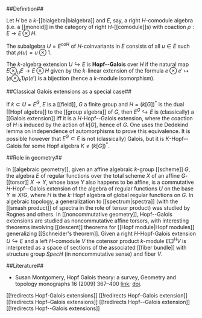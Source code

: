 ##Definition##

Let $H$ be a $k$-[[bialgebra|bialgebra]] and $E$, say, a right $H$-comodule algebra (i.e. a [[monoid]] in the category of right $H$-[[comodule]]s) with coaction $\rho:E\to E\otimes H$.

The subalgebra $U = E^{\mathrm{co}H}$ of $H$-coinvariants in $E$ consists of all $u\in E$ such that $\rho(u)=u\otimes 1$.

The $k$-algebra extension $U\hookrightarrow E$ is __Hopf--Galois__ over $H$ if the natural map $E\otimes_U E\to E\otimes H$ given by the $k$-linear extension of the formula $e\otimes e'\mapsto (e\otimes_k 1)\rho(e')$ is a bijection (hence a $k$-module isomorphism). 


##Classical Galois extensions as a special case##

If $k\subset U=E^G$, $E$ is a [[field]], $G$ a finite group and $H = (k[G])^*$ is the dual [[Hopf algebra]] to the [[group algebra]] of $G$, then $E^G\hookrightarrow E$ is (classically) a [[Galois extension]] iff it is a $H$-Hopf--Galois extension, where the coaction of $H$ is induced by the action of $k[G]$, hence of $G$. One uses the Dedekind lemma on independence of automorphisms to prove this equivalence. It is possible however that $E^G\subset E$ is not (classically) Galois, but it is $K$-Hopf--Galois for some Hopf algebra $K\neq (k[G])^*$. 


##Role in geometry##

In [[algebraic geometry]], given an affine algebraic $k$-group [[scheme]] $G$, the algebra $E$ of regular functions over the total scheme $X$ of an affine $G$-[[torsor]] $X\to Y$, whose base $Y$ also happens to be affine, is a commutative $H$-Hopf--Galois extension of the algebra of regular functions $U$ on the base $Y\cong X/G$, where $H$ is the $k$-Hopf algebra of global regular functions on $G$. In algebraic topology, a generalization to [[spectrum|spectra]] (with the [[smash product]] of spectra in the role of tensor product) was studied by Rognes and others. In [[noncommutative geometry]], Hopf--Galois extensions are studied as noncommutative affine torsors, with interesting theorems involving [[descent]] theorems for [[Hopf module|Hopf modules]] generalizing [[Schneider's theorem]]. Given a right $H$-Hopf-Galois extension $U\hookrightarrow E$ and a left $H$-comodule $V$ the cotensor product $k$-module $E\Box^H V$ is interpreted as a space of sections of the associated [[fiber bundle]] with structure group $Spec H$ (in noncommutative sense) and fiber $V$. 

##Literature##

* Susan Montgomery, Hopf Galois theory: a survey, Geometry and topology monographs 16 (2009) 367&#8211;400 [link](http://www.msp.warwick.ac.uk/gtm/2009/16/p012.xhtml); [doi](http://dx.doi.org/10.2140/gtm.2009.16.367).

[[!redirects Hopf-Galois extensions]]
[[!redirects Hopf–Galois extension]]
[[!redirects Hopf–Galois extensions]]
[[!redirects Hopf--Galois extension]]
[[!redirects Hopf--Galois extensions]]